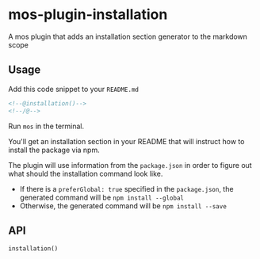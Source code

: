 # mos-plugin-installation

A mos plugin that adds an installation section generator to the markdown scope

## Usage

Add this code snippet to your `README.md`

```md
<!--@installation()-->
<!--/@-->
```

Run `mos` in the terminal.

You'll get an installation section in your README that will instruct how to install the package via npm.

The plugin will use information from the `package.json` in order to figure out what should the installation command look like.

- If there is a `preferGlobal: true` specified in the `package.json`, the generated command will be `npm install --global`
- Otherwise, the generated command will be `npm install --save`

## API

`installation()`
